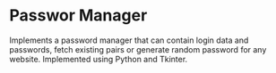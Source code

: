 # Passwor Manager
Implements a password manager that can contain login data and passwords, fetch existing pairs or generate random password for any website.
Implemented using Python and Tkinter.
